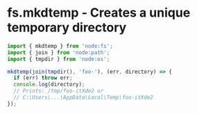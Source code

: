 # fs.mkdtemp - Creates a unique temporary directory  

```javascript
import { mkdtemp } from 'node:fs';
import { join } from 'node:path';
import { tmpdir } from 'node:os';

mkdtemp(join(tmpdir(), 'foo-'), (err, directory) => {
  if (err) throw err;
  console.log(directory);
  // Prints: /tmp/foo-itXde2 or 
  // C:\Users\...\AppData\Local\Temp\foo-itXde2
});
```
